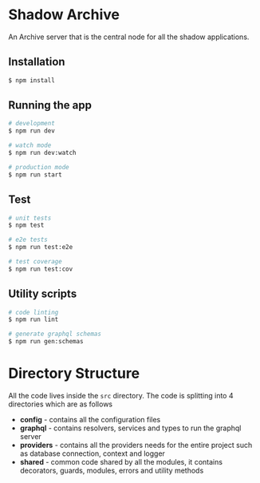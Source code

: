 # Shadow Archive

An Archive server that is the central node for all the shadow applications.

## Installation

```bash
$ npm install
```

## Running the app

```bash
# development
$ npm run dev

# watch mode
$ npm run dev:watch

# production mode
$ npm run start
```

## Test

```bash
# unit tests
$ npm test

# e2e tests
$ npm run test:e2e

# test coverage
$ npm run test:cov
```

## Utility scripts

```bash
# code linting
$ npm run lint

# generate graphql schemas
$ npm run gen:schemas
```

# Directory Structure

All the code lives inside the `src` directory. The code is splitting into 4 directories which are as follows

- **config** - contains all the configuration files
- **graphql** - contains resolvers, services and types to run the graphql server
- **providers** - contains all the providers needs for the entire project such as database connection, context and logger
- **shared** - common code shared by all the modules, it contains decorators, guards, modules, errors and utility methods
